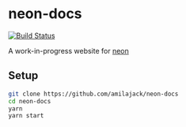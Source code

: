# neon-docs

[![Build Status](https://travis-ci.com/amilajack/neon-docs.svg?branch=master)](https://travis-ci.com/amilajack/neon-docs)

A work-in-progress website for [neon](https://github.com/neon-bindings/neon)

## Setup

```bash
git clone https://github.com/amilajack/neon-docs
cd neon-docs
yarn
yarn start
```
